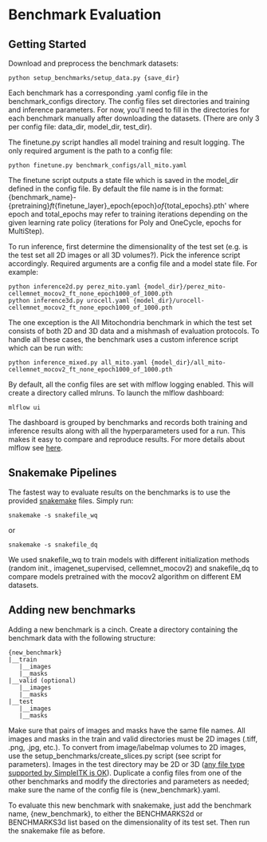 # Benchmark Evaluation

## Getting Started

Download and preprocess the benchmark datasets:

```
python setup_benchmarks/setup_data.py {save_dir}
```

Each benchmark has a corresponding .yaml config file in the benchmark_configs directory. The config files set directories and training and inference parameters. For now, you'll need to fill in the directories for each benchmark manually after downloading the datasets. (There are only 3 per config file: data_dir, model_dir, test_dir).

The finetune.py script handles all model training and result logging. The only required argument is the path to a config file:

```
python finetune.py benchmark_configs/all_mito.yaml
```

The finetune script outputs a state file which is saved in the model_dir defined in the config file. By default the file name is in the format:
{benchmark_name}-{pretraining}_ft_{finetune_layer}_epoch{epoch}_of_{total_epochs}.pth'
where epoch and total_epochs may refer to training iterations depending on the given learning rate policy (iterations for Poly and OneCycle, epochs for MultiStep).

To run inference, first determine the dimensionality of the test set (e.g. is the test set all 2D images or all 3D volumes?). Pick the inference script accordingly. Required arguments are a config file and a model state file. For example:

```
python inference2d.py perez_mito.yaml {model_dir}/perez_mito-cellemnet_mocov2_ft_none_epoch1000_of_1000.pth
python inference3d.py urocell.yaml {model_dir}/urocell-cellemnet_mocov2_ft_none_epoch1000_of_1000.pth
```

The one exception is the All Mitochondria benchmark in which the test set consists of both 2D and 3D data and a mishmash of evaluation protocols. To handle all these cases, the benchmark uses a custom inference script which can be run with:

```
python inference_mixed.py all_mito.yaml {model_dir}/all_mito-cellemnet_mocov2_ft_none_epoch1000_of_1000.pth
```

By default, all the config files are set with mlflow logging enabled. This will create a directory called mlruns. To launch the mlflow dashboard:

```
mlflow ui
```

The dashboard is grouped by benchmarks and records both training and inference results along with all the hyperparameters used for a run. This makes it easy to compare and reproduce results. For more details about mlflow see [here](https://mlflow.org/docs/latest/index.html).

## Snakemake Pipelines

The fastest way to evaluate results on the benchmarks is to use the provided [snakemake](https://snakemake.readthedocs.io/en/stable/) files. Simply run:

```
snakemake -s snakefile_wq
```

or 

```
snakemake -s snakefile_dq
```

We used snakefile_wq to train models with different initialization methods (random init., imagenet_supervised, cellemnet_mocov2) and snakefile_dq to compare models pretrained with the mocov2 algorithm on different EM datasets. 


## Adding new benchmarks

Adding a new benchmark is a cinch. Create a directory containing the benchmark data with the following structure:

```
{new_benchmark}
|__train
   |__images
   |__masks
|__valid (optional)
   |__images
   |__masks
|__test
   |__images
   |__masks
```

Make sure that pairs of images and masks have the same file names. All images and masks in the train and valid directories must be 2D images (.tiff, .png, .jpg, etc.). To convert from image/labelmap volumes to 2D images, use the setup_benchmarks/create_slices.py script (see script for parameters). Images in the test directory may be 2D or 3D ([any file type supported by SimpleITK is OK](https://simpleitk.readthedocs.io/en/master/IO.html)). Duplicate a config files from one of the other benchmarks and modify the directories and parameters as needed; make sure the name of the config file is {new_benchmark}.yaml.

To evaluate this new benchmark with snakemake, just add the benchmark name, {new_benchmark}, to either the BENCHMARKS2d or BENCHMARKS3d list based on the dimensionality of its test set. Then run the snakemake file as before.